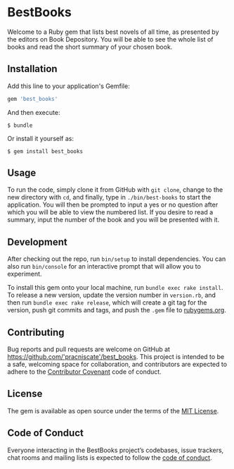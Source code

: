 # BestBooks

Welcome to a Ruby gem that lists best novels of all time, as presented by the editors on Book Depository. You will be able to see the whole list of books and read the short summary of your chosen book.

## Installation

Add this line to your application's Gemfile:

```ruby
gem 'best_books'
```

And then execute:

    $ bundle

Or install it yourself as:

    $ gem install best_books

## Usage

To run the code, simply clone it from GitHub with `git clone`, change to the new directory with `cd`, and finally, type in `./bin/best-books` to start the application. You will then be prompted to input a yes or no question after which you will be able to view the numbered list. If you desire to read a summary, input the number of the book and you will be presented with it.

## Development

After checking out the repo, run `bin/setup` to install dependencies. You can also run `bin/console` for an interactive prompt that will allow you to experiment.

To install this gem onto your local machine, run `bundle exec rake install`. To release a new version, update the version number in `version.rb`, and then run `bundle exec rake release`, which will create a git tag for the version, push git commits and tags, and push the `.gem` file to [rubygems.org](https://rubygems.org).

## Contributing

Bug reports and pull requests are welcome on GitHub at https://github.com/'pracniscate'/best_books. This project is intended to be a safe, welcoming space for collaboration, and contributors are expected to adhere to the [Contributor Covenant](http://contributor-covenant.org) code of conduct.

## License

The gem is available as open source under the terms of the [MIT License](https://opensource.org/licenses/MIT).

## Code of Conduct

Everyone interacting in the BestBooks project’s codebases, issue trackers, chat rooms and mailing lists is expected to follow the [code of conduct](https://github.com/'pracniscate'/best_books/blob/master/CODE_OF_CONDUCT.md).
